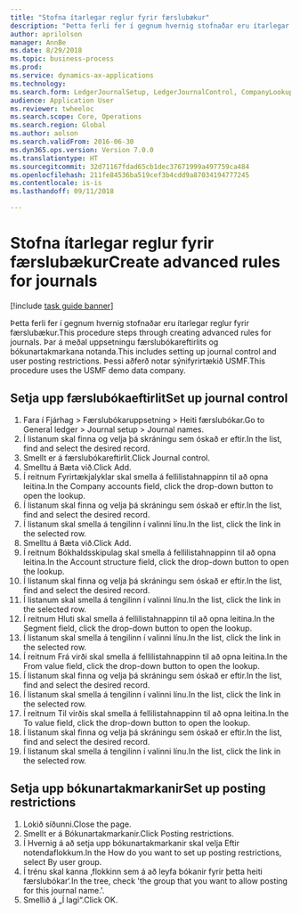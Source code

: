 ```yaml
--- 
title: "Stofna ítarlegar reglur fyrir færslubækur"
description: "Þetta ferli fer í gegnum hvernig stofnaðar eru ítarlegar reglur fyrir færslubækur."
author: aprilolson
manager: AnnBe
ms.date: 8/29/2018
ms.topic: business-process
ms.prod: 
ms.service: dynamics-ax-applications
ms.technology: 
ms.search.form: LedgerJournalSetup, LedgerJournalControl, CompanyLookup, LedgerJournalPostControl
audience: Application User
ms.reviewer: twheeloc
ms.search.scope: Core, Operations
ms.search.region: Global
ms.author: aolson
ms.search.validFrom: 2016-06-30
ms.dyn365.ops.version: Version 7.0.0
ms.translationtype: HT
ms.sourcegitcommit: 32d71167fdad65cb1dec37671999a497759ca484
ms.openlocfilehash: 211fe84536ba519cef3b4cdd9a87034194777245
ms.contentlocale: is-is
ms.lasthandoff: 09/11/2018

---
```

# <a name="create-advanced-rules-for-journals"></a><span data-ttu-id="c1ba0-103">Stofna ítarlegar reglur fyrir færslubækur</span><span class="sxs-lookup"><span data-stu-id="c1ba0-103">Create advanced rules for journals</span></span>

[!include [task guide banner](../../includes/task-guide-banner.md)]

<span data-ttu-id="c1ba0-104">Þetta ferli fer í gegnum hvernig stofnaðar eru ítarlegar reglur fyrir færslubækur.</span><span class="sxs-lookup"><span data-stu-id="c1ba0-104">This procedure steps through creating advanced rules for journals.</span></span> <span data-ttu-id="c1ba0-105">Þar á meðal uppsetningu færslubókareftirlits og bókunartakmarkana notanda.</span><span class="sxs-lookup"><span data-stu-id="c1ba0-105">This includes setting up journal control and user posting restrictions.</span></span> <span data-ttu-id="c1ba0-106">Þessi aðferð notar sýnifyrirtækið USMF.</span><span class="sxs-lookup"><span data-stu-id="c1ba0-106">This procedure uses the USMF demo data company.</span></span>


## <a name="set-up-journal-control"></a><span data-ttu-id="c1ba0-107">Setja upp færslubókaeftirlit</span><span class="sxs-lookup"><span data-stu-id="c1ba0-107">Set up journal control</span></span>
1. <span data-ttu-id="c1ba0-108">Fara í Fjárhag > Færslubókaruppsetning > Heiti færslubókar.</span><span class="sxs-lookup"><span data-stu-id="c1ba0-108">Go to General ledger > Journal setup > Journal names.</span></span>
2. <span data-ttu-id="c1ba0-109">Í listanum skal finna og velja þá skráningu sem óskað er eftir.</span><span class="sxs-lookup"><span data-stu-id="c1ba0-109">In the list, find and select the desired record.</span></span>
3. <span data-ttu-id="c1ba0-110">Smellt er á færslubókareftirlit.</span><span class="sxs-lookup"><span data-stu-id="c1ba0-110">Click Journal control.</span></span>
4. <span data-ttu-id="c1ba0-111">Smelltu á Bæta við.</span><span class="sxs-lookup"><span data-stu-id="c1ba0-111">Click Add.</span></span>
5. <span data-ttu-id="c1ba0-112">Í reitnum Fyrirtækjalyklar skal smella á fellilistahnappinn til að opna leitina.</span><span class="sxs-lookup"><span data-stu-id="c1ba0-112">In the Company accounts field, click the drop-down button to open the lookup.</span></span>
6. <span data-ttu-id="c1ba0-113">Í listanum skal finna og velja þá skráningu sem óskað er eftir.</span><span class="sxs-lookup"><span data-stu-id="c1ba0-113">In the list, find and select the desired record.</span></span>
7. <span data-ttu-id="c1ba0-114">Í listanum skal smella á tengilinn í valinni línu.</span><span class="sxs-lookup"><span data-stu-id="c1ba0-114">In the list, click the link in the selected row.</span></span>
8. <span data-ttu-id="c1ba0-115">Smelltu á Bæta við.</span><span class="sxs-lookup"><span data-stu-id="c1ba0-115">Click Add.</span></span>
9. <span data-ttu-id="c1ba0-116">Í reitnum Bókhaldsskipulag skal smella á fellilistahnappinn til að opna leitina.</span><span class="sxs-lookup"><span data-stu-id="c1ba0-116">In the Account structure field, click the drop-down button to open the lookup.</span></span>
10. <span data-ttu-id="c1ba0-117">Í listanum skal finna og velja þá skráningu sem óskað er eftir.</span><span class="sxs-lookup"><span data-stu-id="c1ba0-117">In the list, find and select the desired record.</span></span>
11. <span data-ttu-id="c1ba0-118">Í listanum skal smella á tengilinn í valinni línu.</span><span class="sxs-lookup"><span data-stu-id="c1ba0-118">In the list, click the link in the selected row.</span></span>
12. <span data-ttu-id="c1ba0-119">Í reitnum Hluti skal smella á fellilistahnappinn til að opna leitina.</span><span class="sxs-lookup"><span data-stu-id="c1ba0-119">In the Segment field, click the drop-down button to open the lookup.</span></span>
13. <span data-ttu-id="c1ba0-120">Í listanum skal smella á tengilinn í valinni línu.</span><span class="sxs-lookup"><span data-stu-id="c1ba0-120">In the list, click the link in the selected row.</span></span>
14. <span data-ttu-id="c1ba0-121">Í reitnum Frá virði skal smella á fellilistahnappinn til að opna leitina.</span><span class="sxs-lookup"><span data-stu-id="c1ba0-121">In the From value field, click the drop-down button to open the lookup.</span></span>
15. <span data-ttu-id="c1ba0-122">Í listanum skal finna og velja þá skráningu sem óskað er eftir.</span><span class="sxs-lookup"><span data-stu-id="c1ba0-122">In the list, find and select the desired record.</span></span>
16. <span data-ttu-id="c1ba0-123">Í listanum skal smella á tengilinn í valinni línu.</span><span class="sxs-lookup"><span data-stu-id="c1ba0-123">In the list, click the link in the selected row.</span></span>
17. <span data-ttu-id="c1ba0-124">Í reitnum Til virðis skal smella á fellilistahnappinn til að opna leitina.</span><span class="sxs-lookup"><span data-stu-id="c1ba0-124">In the To value field, click the drop-down button to open the lookup.</span></span>
18. <span data-ttu-id="c1ba0-125">Í listanum skal finna og velja þá skráningu sem óskað er eftir.</span><span class="sxs-lookup"><span data-stu-id="c1ba0-125">In the list, find and select the desired record.</span></span>
19. <span data-ttu-id="c1ba0-126">Í listanum skal smella á tengilinn í valinni línu.</span><span class="sxs-lookup"><span data-stu-id="c1ba0-126">In the list, click the link in the selected row.</span></span>

## <a name="set-up-posting-restrictions"></a><span data-ttu-id="c1ba0-127">Setja upp bókunartakmarkanir</span><span class="sxs-lookup"><span data-stu-id="c1ba0-127">Set up posting restrictions</span></span>
1. <span data-ttu-id="c1ba0-128">Lokið síðunni.</span><span class="sxs-lookup"><span data-stu-id="c1ba0-128">Close the page.</span></span>
2. <span data-ttu-id="c1ba0-129">Smellt er á Bókunartakmarkanir.</span><span class="sxs-lookup"><span data-stu-id="c1ba0-129">Click Posting restrictions.</span></span>
3. <span data-ttu-id="c1ba0-130">Í Hvernig á að setja upp bókunartakmarkanir skal velja Eftir notendaflokkum.</span><span class="sxs-lookup"><span data-stu-id="c1ba0-130">In the How do you want to set up posting restrictions, select By user group.</span></span>
4. <span data-ttu-id="c1ba0-131">Í trénu skal kanna ‚flokkinn sem á að leyfa bókanir fyrir þetta heiti færslubókar‘.</span><span class="sxs-lookup"><span data-stu-id="c1ba0-131">In the tree, check 'the group that you want to allow posting for this journal name.'.</span></span>
5. <span data-ttu-id="c1ba0-132">Smellið á „Í lagi“.</span><span class="sxs-lookup"><span data-stu-id="c1ba0-132">Click OK.</span></span>


